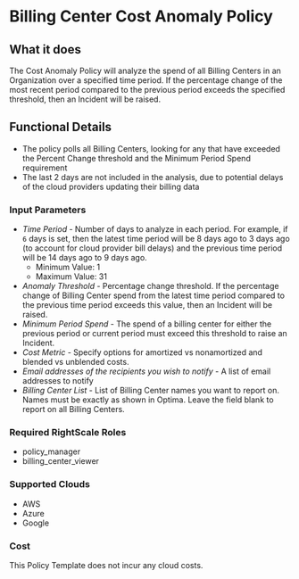 # Billing Center Cost Anomaly Policy

## What it does

The Cost Anomaly Policy will analyze the spend of all Billing Centers in an Organization over a specified time period.  If the percentage change of the most recent period compared to the previous period exceeds the specified threshold, then an Incident will be raised.

## Functional Details

- The policy polls all Billing Centers, looking for any that have exceeded the Percent Change threshold and the Minimum Period Spend requirement
- The last 2 days are not included in the analysis, due to potential delays of the cloud providers updating their billing data

### Input Parameters

- *Time Period* - Number of days to analyze in each period. For example, if `6` days is set, then the latest time period will be 8 days ago to 3 days ago (to account for cloud provider bill delays) and the previous time period will be 14 days ago to 9 days ago.
  - Minimum Value: 1
  - Maximum Value: 31
- *Anomaly Threshold* - Percentage change threshold.  If the percentage change of Billing Center spend from the latest time period compared to the previous time period exceeds this value, then an Incident will be raised.
- *Minimum Period Spend* - The spend of a billing center for either the previous period or current period must exceed this threshold to raise an Incident.
- *Cost Metric* - Specify options for amortized vs nonamortized and blended vs unblended costs.
- *Email addresses of the recipients you wish to notify* - A list of email addresses to notify
- *Billing Center List* - List of Billing Center names you want to report on. Names must be exactly as shown in Optima.
   Leave the field blank to report on all Billing Centers.

### Required RightScale Roles

- policy_manager
- billing_center_viewer

### Supported Clouds

- AWS
- Azure
- Google

### Cost

This Policy Template does not incur any cloud costs.

